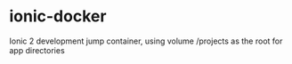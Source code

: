 # ionic-docker
Ionic 2 development jump container, using volume /projects as the root for app directories
